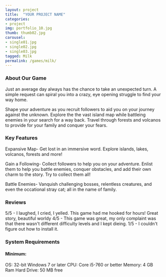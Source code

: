 ```yaml
---
layout: project
title:  "YOUR PROJECT NAME"
categories:
- project
img: portfolio_10.jpg
thumb: thumb02.jpg
carousel:
- single01.jpg
- single02.jpg
- single03.jpg
tagged: Milk
permalink: /games/milk/
---
```

### About Our Game

Just an average day always has the chance to take an unexpected turn. A simple request can spiral you into a crazy, eye opening struggle to find your way home.

Shape your adventure as you recruit followers to aid you on your journey against the unknown. Explore the the vast island map while battleing enemies in your search for a way back. Travel through forests and volcanos to provide for your family and conquer your fears.

### Key Features
Expansive Map- Get lost in an immersive word. Explore islands, lakes, volcanos, forests and more!

Gain a Following- Collect followers to help you on your adventure. Enlist them to help you battle enemies, conquer obstacles, and add their own charm to the story. Try to collect them all!

Battle Enemies- Vanquish challenging bosses, relentless creatures, and even the occational stray cat; all in the name of family.

### Reviews
5/5 - I laughed, I cried, I yelled. This game had me hooked for hours! Great story, beautiful worldy
4/5 - This game was great, my only complaint was that there wasn't different difficulty levels and I kept dieing.
1/5 - I couldn't figure out how to install it.

### System Requirements
#### Minimum:
OS: 32-bit Windows 7 or later
CPU: Core i5-760 or better
Memory: 4 GB Ram
Hard Drive: 50 MB free
